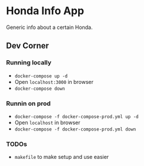 # Honda Info App
Generic info about a certain Honda.

## Dev Corner
### Running locally
- `docker-compose up -d`
- Open `localhost:3000` in browser
- `docker-compose down`

### Runnin on prod
- `docker-compose -f docker-compose-prod.yml up -d`
- Open `localhost` in browser
- `docker-compose -f docker-compose-prod.yml down`

### TODOs
- `makefile` to make setup and use easier